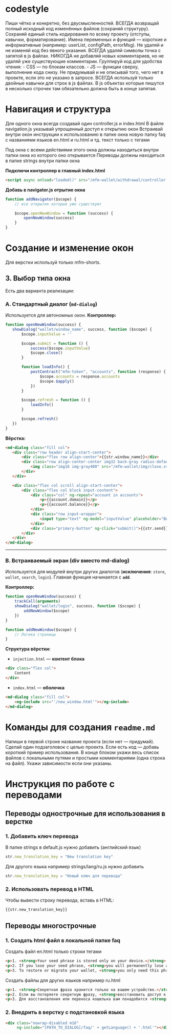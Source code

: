 # codestyle

Пиши чётко и конкретно, без двусмысленностей.
ВСЕГДА возвращай полный исходный код изменённых файлов (сохраняй структуру).
Сохраняй единый стиль кодирования по всему проекту (отступы, кавычки, форматирование).
Имена переменных и функций — короткие и информативные (например: userList, configPath, errorMsg).
Не удаляй и не изменяй код без явного указания.
ВСЕГДА удаляй символы точка с запятой в js файлах.
НИКОГДА не добавляй новых комментариев, но не удаляй уже существующие комментарии.
Группируй код для удобства чтения:
    - CSS — по блокам классов.
    - JS — функции сверху, выполнение кода снизу.
Не придумывай и не описывай того, чего нет в проекте, если это не указано в запросе.
ВСЕГДА используй только двойные кавычки для строк в js файлах.
В js объектах которые пишутся в несколько строчек там обязательно должна быть в конце запятая.

# Навигация и структура

Для одного окна всегда создавай один controller.js и index.html
В файле navigation.js указывай упрощенный доступ к открытию окон
Встраивай внутри окон инструкции к использованию в папке окна новую папку faq с названиями языков en.html и ru.html и тд. текст только с тегами <p>
Под окна с всеми действиями этого окна должны находиться внутри папки окна из которого оно открывается
Переводы должны находиться в папке strings внутри папки окна

**Подключи контроллер в главный index.html**
```html
<script async onload="loaded()" src="/mfm-wallet/withdrawal/controller.js?v=15"></script>
```

**Добавь в navigator.js отрытие окна**
```javascript
function addNavigator($scope) {
	// все открытия которые уже существуют

	$scope.openNewWindow = function (success) {
		openNewWindow(success)
	}
}
```

# Создание и изменение окон

Для верстки используй только mfm-shorts.

## 3. Выбор типа окна

Есть два варианта реализации:

### **A. Стандартный диалог (`md-dialog`)**

Используется для автономных окон.
**Контроллер:**

```javascript
function openNewWindow(success) {
   showDialog("wallet/window_name", success, function ($scope) {
       $scope.inputValue = ''

       $scope.submit = function () {
           success($scope.inputValue)
           $scope.close()
       }

       function loadInfo() {
           postContract("mfm-token", "accounts", function (response) {
               $scope.accounts = response.accounts
               $scope.$apply()
           })
       }

       $scope.refresh = function () {
           loadInfo()
       }

       $scope.refresh()
   })
}
```

**Вёрстка:**

```html
<md-dialog class="fill col">
   <div class="row header align-start-center">
       <div class="flex row align-center">{{str.window_name}}</div>
       <div class="row align-center-center img32 back-gray radius-default ripple" ng-click="close()">
           <img class="img16 img-gray400" src="/mfm-wallet/img/close.svg">
       </div>
   </div>

   <div class="flex col scroll align-start-center">
       <div class="flex col block input-content">
           <div class="col" ng-repeat="account in accounts">
               <p>{{account.domain}}</p>
               <p>{{account.balance}}</p>
           </div>
           <div class="row input-wrapper">
               <input type="text" ng-model="inputValue" placeholder="Введите значение">
           </div>
           <div class="primary-button" ng-click="submit()">{{str.send}}</div>
       </div>
   </div>
</md-dialog>
```

---

### **B. Встраиваемый экран (div вместо md-dialog)**

Используется для модулей внутри других диалогов (**исключения**: `store`, `wallet`, `search`, `login`).
Главная функция начинается с **`add`**.

**Контроллер:**

```javascript
function openNewWindow(success) {
    trackCall(arguments)
    showDialog("wallet/login", success, function ($scope) {
        addNewWindow($scope)
    })
}

function addNewWindow($scope) {
    // Логика страницы
}
```

**Структура вёрстки:**

* `injection.html` — **контент блока**

```html
<div class="flex col">
    Content
</div>
```

* `index.html` — **оболочка**

```html
<md-dialog class="fill col">
    <ng-include src="'/new_window.html'"></ng-include>
</md-dialog>
```

# Команды для создания `readme.md`

Напиши в первой строке название проекта (если нет — придумай).
Сделай один подзаголовок с целью проекта.
Если есть код — добавь короткий пример использования.
В конце блоком укажи весь список файлов с локальными путями и простыми комментариями (одна строка на файл).
Укажи зависимости если они указаны.

# Инструкция по работе с переводами

## Переводы однострочные для использования в верстке
### 1. Добавить ключ перевода
В папке strings в default.js нужно добавить (английский язык)
```javascript
str.new_translation_key = "New translation key"
```

Для другого языка например strings/lang/ru.js нужно добавить
```javascript
str.new_translation_key = "Новый ключ для перевода"
```

### 2. Использовать перевод в HTML
Чтобы вывести строку перевода, вставь в HTML:
```html
{{str.new_translation_key}}
```

## Переводы многострочные
### 1. Создать html файл в локальной папке faq
Создать файл en.html только строки тегами <p>
```html
<p>1. <strong>Your seed phrase is stored only on your device.</strong> Neither the service nor the developers have access to it.</p>
<p>2. If you lose your seed phrase, <strong>you will permanently lose access to your wallet.</strong> Keep it in a secure place!</p>
<p>3. To restore or migrate your wallet, <strong>you only need this phrase.</strong> No passwords or emails will help.</p>
```

Создать файлы для других языков например ru.html
```html
<p>1. <strong>Секретная фраза хранится только на вашем устройстве.</strong> Ни сервис, ни разработчики не имеют к ней доступа.</p>
<p>2. Если вы потеряете секретную фразу, <strong>восстановить доступ к кошельку будет невозможно.</strong> Сохраните её в надежном месте!</p>
<p>3. Для восстановления или переноса кошелька вам понадобится <strong>только эта фраза.</strong> Никакие пароли или почта не помогут.</p>
```

### 2. Внедрить в верстку с подстановкой языка
```html
<div class="nowrap-disabled m16"
     ng-include="[PATH_TO_DIALOG]/faq/' + getLanguage() + '.html'"></div>
```